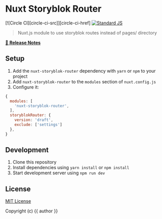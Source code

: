 # Nuxt Storyblok Router

[![Circle CI][circle-ci-src]][circle-ci-href]
[![Standard JS][standard-js-src]][standard-js-href]

> Nuxt.js module to use storyblok routes instead of pages/ directory

[📖 **Release Notes**](./CHANGELOG.md)

## Setup

1. Add the `nuxt-storyblok-router` dependency with `yarn` or `npm` to your project
2. Add `nuxt-storyblok-router` to the `modules` section of `nuxt.config.js`
3. Configure it:

```js
{
  modules: [
    'nuxt-storyblok-router',
  ],
  storyblokRouter: {
    version: 'draft',
    exclude: ['settings']
  },
}
```

## Development

1. Clone this repository
2. Install dependencies using `yarn install` or `npm install`
3. Start development server using `npm run dev`

## License

[MIT License](./LICENSE)

Copyright (c) {{ author }}

<!-- Badges -->
[standard-js-src]: https://img.shields.io/badge/code_style-standard-brightgreen.svg?style=flat-square
[standard-js-href]: https://standardjs.com